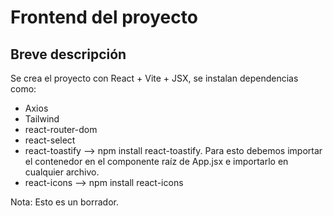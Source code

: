 # Frontend del proyecto
## Breve descripción

Se crea el proyecto con React + Vite + JSX, se instalan dependencias como:
- Axios
- Tailwind
- react-router-dom
- react-select
- react-toastify --> npm install react-toastify. Para esto debemos importar el contenedor en el componente raíz de App.jsx e importarlo en cualquier archivo.
- react-icons --> npm install react-icons


Nota: Esto es un borrador.
